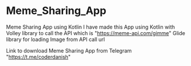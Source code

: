 # Meme_Sharing_App
Meme Sharing App using Kotlin 
I have made this App using Kotlin with Volley library to call the API which is "https://meme-api.com/gimme"
Glide library for loading Image from API call url

Link to download Meme Sharing App from Telegram
"https://t.me/coderdanish"

